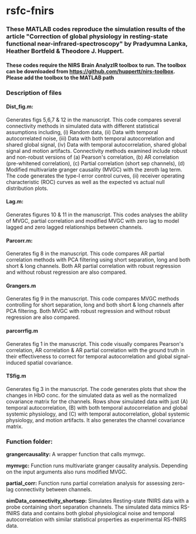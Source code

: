 # rsfc-fnirs
### These MATLAB codes reproduce the simulation results of the article "Correction of global physiology in resting-state functional near-infrared-spectroscopy" by Pradyumna Lanka, Heather Bortfeld & Theodore J. Huppert.

#### These codes require the NIRS Brain AnalyzIR toolbox to run. The toolbox can be downloaded from  https://github.com/huppertt/nirs-toolbox. Please add the toolbox to the MATLAB path

### Description of files

#### **Dist_fig.m**:
Generates figs 5,6,7 & 12 in the manuscript. This code compares several connectivity methods in simulated data with different statistical assumptions including, (i) Random data, (ii) Data with temporal autocorrelated noise, (iii) Data with both temporal autocorrelation and shared global signal, (iv) Data with temporal autocorrelation, shared global signal and motion artifacts.
Connectivity methods examined include robust and non-robust versions of (a) Pearson's correlation, (b) AR correlation (pre-whitened correlation), (c) Partial correlation (short sep channels), (d) Modified multivariate granger causality (MVGC) with the zeroth lag term.
The code generates the type-I error control curves,  (ii) receiver operating characteristic (ROC) curves as well as the expected vs actual null distribution plots.

#### **Lag.m**:
Generates figures 10 & 11 in the manuscript. This codes analyses the ability of MVGC, partial correlation and modified MVGC with zero lag to model lagged and zero lagged relationships between channels.

#### **Parcorr.m**:
Generates fig 8 in the manuscript. This code compares AR partial correlation methods with PCA filtering using short separation, long and both short & long channels. Both AR partial correlation with robust regression and without robust regression are also compared.

#### **Grangers.m**
Generates fig 9 in the manuscript. This code compares MVGC methods controlling for short separation, long and both short & long channels after PCA filtering. Both MVGC with robust regression and without robust regression are also compared.

#### **parcorrfig.m**
Generates fig 1 in the manuscript. This code visually compares Pearson's correlation, AR correlation & AR partial correlation with the ground truth in their effectiveness to correct for temporal autocorrelation and global signal-induced spatial covariance.

#### **TSfig.m**
Generates fig 3 in the manuscript. The code generates plots that show the changes in HbO conc. for the simulated data as well as the normalized covariance matrix for the channels. Rows show simulated data with just (A) temporal autocorrelation, (B) with both temporal autocorrelation and global systemic physiology, and (C) with temporal autocorrelation, global systemic physiology, and motion artifacts. It also generates the channel covariance matrix.


### Function folder:

**grangercausality:** A wrapper function that calls mymvgc.

**mymvgc:** Function runs multivariate granger causality analysis. Depending on the input arguments also runs modified MVGC.

**partial_corr:** Function runs partial correlation analysis for assessing zero-lag connectivity between channels.

**simData_connectivity_shortsep:** Simulates Resting-state fNIRS data with a probe containing short separation channels. The simulated data mimics RS-fNIRS data and contains both global physiological noise and temporal autocorrelation with similar statistical properties as experimental RS-fNIRS data.
